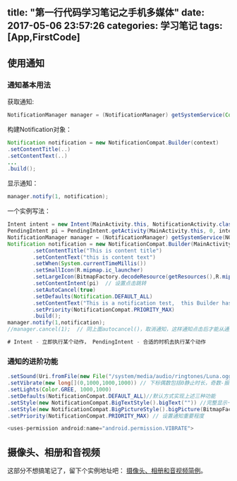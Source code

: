 title: "第一行代码学习笔记之手机多媒体"
date: 2017-05-06 23:57:26
categories: 学习笔记
tags: [App,FirstCode]
---
## 使用通知
### 通知基本用法
获取通知:
```java
NotificationManager manager = (NotificationManager) getSystemService(Context.NOTIFICATION_SERVICE);
```
<!--more-->
构建Notification对象：
```java
Notification notification = new NotificationCompat.Builder(context)
.setContentTitle(..)
.setContentText(..)
...
.build();
```
显示通知：
```java
manager.notify(1, notification);
```
一个实例写法：
```java
Intent intent = new Intent(MainActivity.this, NotificationActivity.class);
PendingIntent pi = PendingIntent.getActivity(MainActivity.this, 0, intent, 0);
NotificationManager manager = (NotificationManager) getSystemService(NOTIFICATION_SERVICE);
Notification notification = new NotificationCompat.Builder(MainActivity.this)
        .setContentTitle("This is content title")
        .setContentText("this is content text")
        .setWhen(System.currentTimeMillis())
        .setSmallIcon(R.mipmap.ic_launcher)
        .setLargeIcon(BitmapFactory.decodeResource(getResources(),R.mipmap.ic_launcher))
        .setContentIntent(pi)  // 设置点击跳转
        .setAutoCancel(true)
        .setDefaults(Notification.DEFAULT_ALL)
        .setContentText("This is a notification test,  this Builder has many func, but do not test all of them ")
        .setPriority(NotificationCompat.PRIORITY_MAX)
        .build();
manager.notify(1,notification);
//manager.cancel(1);  // 同上面autocancel()，取消通知，这样通知点击后才能从通知栏消失

# Intent - 立即执行某个动作， PendingIntent - 合适的时机去执行某个动作
```
### 通知的进阶功能
```java
.setSound(Uri.fromFile(new File("/system/media/audio/ringtones/Luna.ogg"))
.setVibrate(new long[](0,1000,1000,1000)) // 下标偶数包括0静止时长，奇数-振动时长
.setLights(Color.GREE, 1000,1000)
.setDefaults(NotificationCompat.DEFAULT_ALL)//默认方式实现上述三种功能
.setStyle(new NotificationCompat.BigTextStyle().bigText("")) //完整显示一大段文字
.setStyle(new NotificationCompat.BigPictureStyle().bigPicture(BitmapFactory.decodeResource(getResources(),R.drawable.big_image))//显示大图片
.setPriority(NotificationCompat.PRIORITY_MAX) // 设置通知重要程度

<uses-permission android:name="android.permission.VIBRATE">
```
## 摄像头、相册和音视频
这部分不想搞笔记了，留下个实例地址吧：
[摄像头、相册和音视频简例](https://github.com/huaqianlee/AndroidDemo/tree/master/FirstCode/chapter8)。

